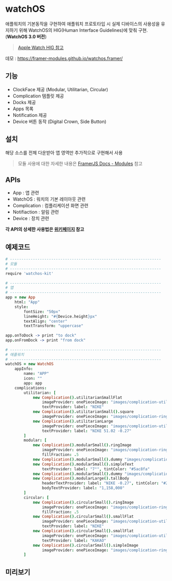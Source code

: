# watchOS
애플워치의 기본동작을 구현하여 애플워치 프로토타입 시 실제 디바이스의 사용성을 유지하기 위해 WatchOS의 HIG(Human Interface Guidelines)에 맞춰 구현. (**WatchOS 3.0 버전**)  
> [Apple Watch HIG 참고](https://developer.apple.com/watchos/human-interface-guidelines/visual-design/)

데모 : https://framer-modules.github.io/watchos.framer/


## 기능
- ClockFace 제공 (Modular, Utilitarian, Circular)
- Complication 템플릿 제공
- Docks 제공
- Apps 목록
- Notification 제공
- Device 버튼 동작 (Digital Crown, Side Button)


## 설치
해당 소스를 전체 다운받아 앱 영역만 추가적으로 구현해서 사용  
> 모듈 사용에 대한 자세한 내용은 [FramerJS Docs - Modules](https://framer.com/docs/#modules.modules) 참고


## APIs 
- App : 앱 관련
- WatchOS : 워치의 기본 레이아웃 관련 
- Complication : 컴플리케이션 화면 관련 
- Notifiaction : 알림 관련 
- Device : 장치 관련 

**각 API의 상세한 사용법은 [위키페이지](https://github.com/framer-modules/watchos.framer/wiki) 참고**


## 예제코드
```coffeescript
# ------------------------------------------------------------------
# 모듈
# ------------------------------------------------------------------
require 'watchos-kit'
 
# ------------------------------------------------------------------
# 앱
# ------------------------------------------------------------------
app = new App
    html: "App"
    style:
        fontSize: "50px"
        lineHeight: "#{Device.height}px"
        textAlign: "center"
        textTransform: "uppercase"
     
app.onToDock -> print "to dock"
app.onFromDock -> print "from dock"
  
# ------------------------------------------------------------------
# 애플워치
# ------------------------------------------------------------------
watchOS = new WatchOS
    appInfo:
        name: "APP"
        icon: ""
        app: app
    complications:
        utilitarian: [
            new Complication().utilitarianSmallFlat
                imageProvider: onePieceImage: "images/complication-utilitarian-arrow-down.png"
                textProvider: label: "NIKE"
            new Complication().utilitarianSmall().square
                imageProvider: onePieceImage: "images/complication-ring-image.png"
            new Complication().utilitarianLarge
                imageProvider: onePieceImage: "images/complication-utilitarian-arrow-down.png"
                textProvider: label: "NIKE 51.02 -0.27"
        ]
        modular: [
            new Complication().modularSmall().ringImage
                imageProvider: onePieceImage: "images/complication-ring-image.png", tintColor: "#FF3B30"
                fillFraction: .5
            new Complication().modularSmall().dummy "images/complication-modular-small-simple-image.png"
            new Complication().modularSmall().simpleText
                textProvider: label: "7°", tintColor: "#5ac8fa"
            new Complication().modularSmall().dummy "images/complication-modular-small-stack-image.png"
            new Complication().modularLarge().tallBody
                headerTextProvider: label: "NIKE -0.27", tintColor: "#2094F9"
                bodyTextProvider: label: "1,158,000"
        ]
        circular: [
            new Complication().circularSmall().ringImage
                imageProvider: onePieceImage: "images/complication-ring-image.png"
                fillFraction: .5
            new Complication().circularSmall().smallFlat
                imageProvider: onePieceImage: "images/complication-utilitarian-arrow-down.png"
                textProvider: label: "NIKE"
            new Complication().circularSmall().smallFlat
                imageProvider: onePieceImage: "images/complication-utilitarian-arrow-up.png"
                textProvider: label: "KAKAO"
            new Complication().circularSmall().simpleImage
                imageProvider: onePieceImage: "images/complication-ring-image.png"
        ]
```


## 미리보기
